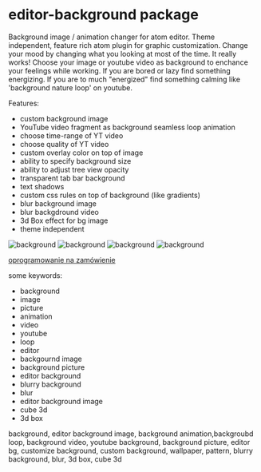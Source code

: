 # editor-background package

Background image / animation changer for atom editor.
Theme independent, feature rich atom plugin for graphic customization.
Change your mood by changing what you looking at most of the time. It really works!
Choose your image or youtube video as background to enchance your feelings
while working.
If you are bored or lazy find something energizing.
If you are to much "energized" find something calming like 'background nature loop' on youtube.


Features:

* custom background image
* YouTube video fragment as background seamless loop animation
* choose time-range of YT video
* choose quality of YT video
* custom overlay color on top of image
* ability to specify background size
* ability to adjust tree view opacity
* transparent tab bar background
* text shadows
* custom css rules on top of background (like gradients)
* blur background image
* blur backgdround video
* 3d Box effect for bg image
* theme independent

![background](http://neuronet.it:8888/editor-background/eb-dark-1.jpg)
![background](http://neuronet.it:8888/editor-background/eb-dark-2.jpg)
![background](http://neuronet.it:8888/editor-background/eb-dark-3.jpg)
![background](http://neuronet.it:8888/editor-background/eb-light.jpg)


[oprogramowanie na zamówienie](https://www.neuronet.pl)



some keywords:

* background
* image
* picture
* animation
* video
* youtube
* loop
* editor
* backgournd image
* background picture
* editor background
* blurry background
* blur
* editor background image
* cube 3d
* 3d box

background, editor background image, background animation,backgroubd loop, background video, youtube background, background picture, editor bg, customize background, custom background, wallpaper, pattern, blurry background, blur, 3d box, cube 3d
